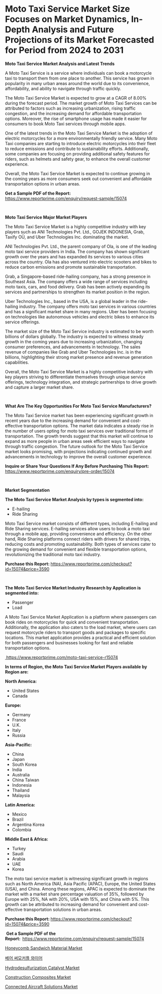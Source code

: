 <p><h1>Moto Taxi Service Market Size Focuses on Market Dynamics, In-Depth Analysis and Future Projections of its Market Forecasted for Period from 2024 to 2031</h1></p><p><strong>Moto Taxi Service Market Analysis and Latest Trends</strong></p>
<p><p>A Moto Taxi Service is a service where individuals can book a motorcycle taxi to transport them from one place to another. This service has grown in popularity in many urban areas around the world due to its convenience, affordability, and ability to navigate through traffic quickly.</p><p>The Moto Taxi Service Market is expected to grow at a CAGR of 8.00% during the forecast period. The market growth of Moto Taxi Services can be attributed to factors such as increasing urbanization, rising traffic congestion, and the increasing demand for affordable transportation options. Moreover, the rise of smartphone usage has made it easier for consumers to book Moto Taxi services through mobile apps.</p><p>One of the latest trends in the Moto Taxi Service Market is the adoption of electric motorcycles for a more environmentally friendly service. Many Moto Taxi companies are starting to introduce electric motorcycles into their fleet to reduce emissions and contribute to sustainability efforts. Additionally, some companies are focusing on providing additional safety features for riders, such as helmets and safety gear, to enhance the overall customer experience.</p><p>Overall, the Moto Taxi Service Market is expected to continue growing in the coming years as more consumers seek out convenient and affordable transportation options in urban areas.</p></p>
<p><strong>Get a Sample PDF of the Report:&nbsp;</strong> <a href="https://www.reportprime.com/enquiry/request-sample/15074">https://www.reportprime.com/enquiry/request-sample/15074</a></p>
<p>&nbsp;</p>
<p><strong>Moto Taxi Service Major Market Players</strong></p>
<p><p>The Moto Taxi Service Market is a highly competitive industry with key players such as ANI Technologies Pvt. Ltd., GOJEK INDONESIA, Grab, Taxify OÜ, and Uber Technologies Inc. dominating the market. </p><p>ANI Technologies Pvt. Ltd., the parent company of Ola, is one of the leading moto taxi service providers in India. The company has shown significant growth over the years and has expanded its services to various cities across the country. Ola has also ventured into electric scooters and bikes to reduce carbon emissions and promote sustainable transportation.</p><p>Grab, a Singapore-based ride-hailing company, has a strong presence in Southeast Asia. The company offers a wide range of services including moto taxis, cars, and food delivery. Grab has been actively expanding its services and partnerships to strengthen its market position in the region.</p><p>Uber Technologies Inc., based in the USA, is a global leader in the ride-hailing industry. The company offers moto taxi services in various countries and has a significant market share in many regions. Uber has been focusing on technologies like autonomous vehicles and electric bikes to enhance its service offerings.</p><p>The market size of the Moto Taxi Service industry is estimated to be worth billions of dollars globally. The industry is expected to witness steady growth in the coming years due to increasing urbanization, changing consumer preferences, and advancements in technology. The sales revenue of companies like Grab and Uber Technologies Inc. is in the billions, highlighting their strong market presence and revenue generation capabilities.</p><p>Overall, the Moto Taxi Service Market is a highly competitive industry with key players striving to differentiate themselves through unique service offerings, technology integration, and strategic partnerships to drive growth and capture a larger market share.</p></p>
<p>&nbsp;</p>
<p><strong>What Are The Key Opportunities For Moto Taxi Service Manufacturers?</strong></p>
<p><p>The Moto Taxi Service market has been experiencing significant growth in recent years due to the increasing demand for convenient and cost-effective transportation options. The market data indicates a steady rise in the number of users opting for moto taxi services over traditional forms of transportation. The growth trends suggest that this market will continue to expand as more people in urban areas seek efficient ways to navigate through traffic congestion. The future outlook for the Moto Taxi Service market looks promising, with projections indicating continued growth and advancements in technology to improve the overall customer experience.</p></p>
<p><strong>Inquire or Share Your Questions If Any Before Purchasing This Report:</strong> <a href="https://www.reportprime.com/enquiry/pre-order/15074">https://www.reportprime.com/enquiry/pre-order/15074</a></p>
<p>&nbsp;</p>
<p><strong>Market Segmentation</strong></p>
<p><strong>The Moto Taxi Service Market Analysis by types is segmented into:</strong></p>
<p><ul><li>E-hailing</li><li>Ride Sharing</li></ul></p>
<p><p>Moto Taxi Service market consists of different types, including E-hailing and Ride Sharing services. E-hailing services allow users to book a moto taxi through a mobile app, providing convenience and efficiency. On the other hand, Ride Sharing platforms connect riders with drivers for shared trips, reducing costs and promoting sustainability. Both types of services cater to the growing demand for convenient and flexible transportation options, revolutionizing the traditional moto taxi industry.</p></p>
<p><strong>Purchase this Report:&nbsp;</strong><a href="https://www.reportprime.com/checkout?id=15074&price=3590">https://www.reportprime.com/checkout?id=15074&price=3590</a></p>
<p>&nbsp;</p>
<p><strong>The Moto Taxi Service Market Industry Research by Application is segmented into:</strong></p>
<p><ul><li>Passenger</li><li>Load</li></ul></p>
<p><p>A Moto Taxi Service Market Application is a platform where passengers can book rides on motorcycles for quick and convenient transportation. Additionally, the application also caters to the load market, where users can request motorcycle riders to transport goods and packages to specific locations. This market application provides a practical and efficient solution for both passengers and businesses looking for fast and reliable transportation options.</p></p>
<p><a href="https://www.reportprime.com/moto-taxi-service-r15074">&nbsp;https://www.reportprime.com/moto-taxi-service-r15074</a></p>
<p><strong>In terms of Region, the Moto Taxi Service Market Players available by Region are:</strong></p>
<p>
    <p> <strong> North America: </strong>
        <ul>
            <li>United States</li>
            <li>Canada</li>
        </ul>
        </p> 
    <p> <strong> Europe: </strong>
        <ul>
            <li>Germany</li>
            <li>France</li>
            <li>U.K.</li>
            <li>Italy</li>
            <li>Russia</li>
        </ul>
        </p> 
    <p> <strong> Asia-Pacific: </strong>
        <ul>
            <li>China</li>
            <li>Japan</li>
            <li>South Korea</li>
            <li>India</li>
            <li>Australia</li>
            <li>China Taiwan</li>
            <li>Indonesia</li>
            <li>Thailand</li>
            <li>Malaysia</li>
        </ul>
        </p> 
    <p> <strong> Latin America: </strong>
        <ul>
            <li>Mexico</li>
            <li>Brazil</li>
            <li>Argentina Korea</li>
            <li>Colombia</li>
        </ul>
        </p> 
    <p> <strong> Middle East & Africa: </strong>
        <ul>
            <li>Turkey</li>
            <li>Saudi</li>
            <li>Arabia</li>
            <li>UAE</li>
            <li>Korea</li>
        </ul>
    </p>
    </p>
<p><p>The moto taxi service market is witnessing significant growth in regions such as North America (NA), Asia Pacific (APAC), Europe, the United States (USA), and China. Among these regions, APAC is expected to dominate the market with a market share percentage valuation of 35%, followed by Europe with 25%, NA with 20%, USA with 15%, and China with 5%. This growth can be attributed to increasing demand for convenient and cost-effective transportation solutions in urban areas.</p></p>
<p><strong>Purchase this Report: </strong><a href="https://www.reportprime.com/checkout?id=15074&price=3590">https://www.reportprime.com/checkout?id=15074&price=3590</a></p>
<p>&nbsp;<strong>Get a Sample PDF of the Report:&nbsp;&nbsp;</strong><a href="https://www.reportprime.com/enquiry/request-sample/15074">https://www.reportprime.com/enquiry/request-sample/15074</a></p>
<p><strong></strong></p>
<p><p><a href="https://issuu.com/reportprime-2/docs/honeycomb-sandwich-material-market-size-2030.pptx">Honeycomb Sandwich Material Market</a></p><p><a href="https://github.com/FelipeGrrady654556/Market-Research-Report-List-1/blob/main/495053023407.md">베어 써모커플 와이어</a></p><p><a href="https://www.linkedin.com/pulse/hydrodesulfurization-catalyst-market-size-evaluating-its-bikme?trackingId=lJHMtkfRcyccDnsbe%2BlbUg%3D%3D">Hydrodesulfurization Catalyst Market</a></p><p><a href="https://www.linkedin.com/pulse/construction-composites-market-offers-provide-insightful-n8q4e?trackingId=zjNkg1pXq2hXe8GV22Z%2BEw%3D%3D">Construction Composites Market</a></p><p><a href="https://github.com/nicholepatriciadoylenwnrjr0/Market-Research-Report-List-2/blob/main/connected-aircraft-solutions-market.md">Connected Aircraft Solutions Market</a></p></p>